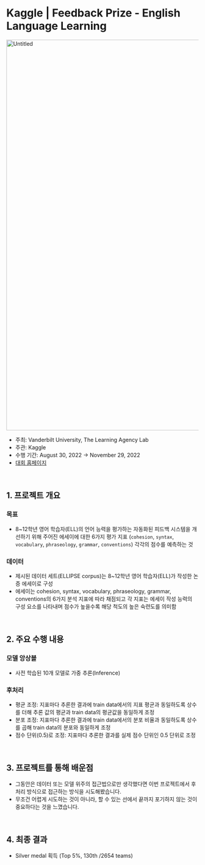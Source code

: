 # Kaggle | Feedback Prize - English Language Learning

<img width="1024" alt="Untitled" src="https://user-images.githubusercontent.com/103119868/218717980-5e82b0cf-944b-44d3-a5c9-4376e765f66f.png">

- 주최: Vanderbilt University, The Learning Agency Lab
- 주관: Kaggle
- 수행 기간: August 30, 2022 → November 29, 2022
- <a href="https://www.kaggle.com/competitions/feedback-prize-english-language-learning/overview" target="_blank" rel="noreferrer noopener" target="_blank" rel="noreferrer noopener">대회 홈페이지</a>

<br>
 
## 1. 프로젝트 개요

### 목표
- 8~12학년 영어 학습자(ELL)의 언어 능력을 평가하는 자동화된 피드백 시스템을 개선하기 위해 주어진 에세이에 대한 6가지 평가 지표 (`cohesion`, `syntax`, `vocabulary`, `phraseology`, `grammar`, `conventions`) 각각의 점수를 예측하는 것

### 데이터
- 제시된 데이터 세트(ELLIPSE corpus)는 8~12학년 영어 학습자(ELL)가 작성한 논증 에세이로 구성
- 에세이는 cohesion, syntax, vocabulary, phraseology, grammar, conventions의 6가지 분석 지표에 따라 채점되고 각 지표는 에세이 작성 능력의 구성 요소를 나타내며 점수가 높을수록 해당 척도의 높은 숙련도를 의미함

<br>

## 2. 주요 수행 내용

### 모델 앙상블
- 사전 학습된 10개 모델로 가중 추론(Inference)

### 후처리
- 평균 조정: 지표마다 추론한 결과에 train data에서의 지표 평균과 동일하도록 상수를 더해 추론 값의 평균과 train data의 평균값을 동일하게 조정
- 분포 조정: 지표마다 추론한 결과에 train data에서의 분포 비율과 동일하도록 상수를 곱해 train data의 분포와 동일하게 조정
- 점수 단위(0.5)로 조정: 지표마다 추론한 결과를 실제 점수 단위인 0.5 단위로 조정

<br>

## 3. 프로젝트를 통해 배운점

- 그동안은 데이터 또는 모델 위주의 접근법으로만 생각했다면 이번 프로젝트에서 후처리 방식으로 접근하는 방식을 시도해봤습니다.
- 무조건 어렵게 시도하는 것이 아니라, 할 수 있는 선에서 끝까지 포기하지 않는 것이 중요하다는 것을 느꼈습니다.

<br>

## 4. 최종 결과
- Silver medal 획득 (Top 5%, 130th /2654 teams)